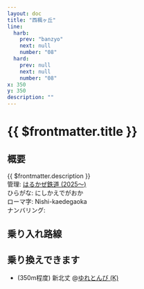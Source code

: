 ```yaml
---
layout: doc 
title: "西楓ヶ丘" 
line:
  harb:  
    prev: "banzyo"  
    next: null  
    number: "08"  
  hard:  
    prev: null 
    next: null  
    number: "08"  
x: 350  
y: 350  
description: ""  
---
```


# {{ $frontmatter.title }} <ViewinMap />

## 概要
{{ $frontmatter.description }}  
管理: [はるかぜ鉄道 (2025～)](/company/harukaze/index.md)  
ひらがな: にしかえでがおか  
ローマ字: Nishi-kaedegaoka  
ナンバリング: <Numberling />

## 乗り入れ路線
<LineInfo />

<!-- 名所がある場合に追加してください -->


<!-- 他に書きたい情報がある場合自由に追加してください -->
## 乗り換えできます
- (350m程度) 新北丈 @[ゆれとんび (K)](/company/houbutuHG/yuretubame/line/yuretombi.md)